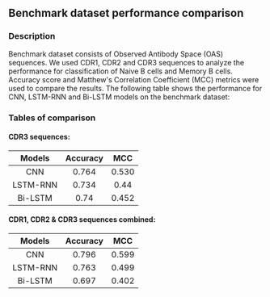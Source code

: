 ## Benchmark dataset performance comparison 

### Description

Benchmark dataset consists of Observed Antibody Space (OAS) sequences. We used CDR1, CDR2 and CDR3 sequences to analyze the performance for classification of Naive B cells and Memory B cells. Accuracy score and Matthew's Correlation Coefficient (MCC) metrics were used to compare the results. The following table shows the performance for CNN, LSTM-RNN and Bi-LSTM models on the benchmark dataset:

### Tables of comparison

#### CDR3 sequences:

| Models | Accuracy |  MCC  |
| :----: | :------: | :----: |
| CNN | 0.764 | 0.530 |
| LSTM-RNN | 0.734 | 0.44 |
| Bi-LSTM | 0.74 | 0.452 |

#### CDR1, CDR2 & CDR3 sequences combined:

| Models | Accuracy |  MCC  |
| :----: | :------: | :----: |
| CNN | 0.796 | 0.599 |
| LSTM-RNN | 0.763 | 0.499 |
| Bi-LSTM | 0.697 | 0.402 |
